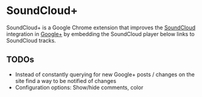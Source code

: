 SoundCloud+
===========

SoundCloud+ is a Google Chrome extension that improves the
[SoundCloud](http://soundcloud.com/) integration in [Google+](https://plus.google.com/)
by embedding the SoundCloud player below links to SoundCloud tracks.

TODOs
-----

* Instead of constantly querying for new Google+ posts / changes on the site find a way to be notified of changes
* Configuration options: Show/hide comments, color
